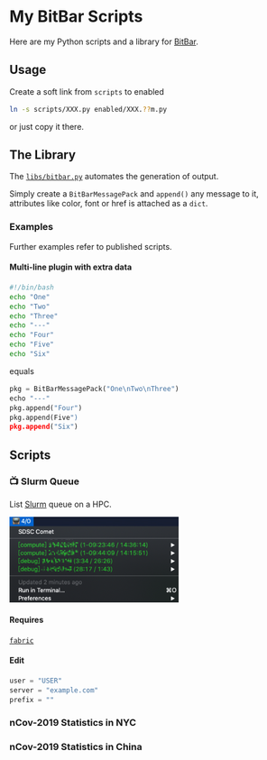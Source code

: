 # My BitBar Scripts

Here are my Python scripts and a library for [BitBar][bitbar-home].

## Usage

Create a soft link from `scripts` to enabled
```bash
ln -s scripts/XXX.py enabled/XXX.??m.py
```
or just copy it there.

## The Library

The [`libs/bitbar.py`](/libs/bitbar.py) automates the generation of output.

Simply create a `BitBarMessagePack` and `append()` any message to it, attributes like color, font or href is attached as a `dict`.

### Examples

Further examples refer to published scripts.

#### Multi-line plugin with extra data

```bash
#!/bin/bash
echo "One"
echo "Two"
echo "Three"
echo "---"
echo "Four"
echo "Five"
echo "Six"
```
equals
```python
pkg = BitBarMessagePack("One\nTwo\nThree")
echo "---"
pkg.append("Four")
pkg.append(Five")
pkg.append("Six")
```

## Scripts

### 📺 Slurm Queue

List [Slurm][slurm] queue on a HPC.

<img src="/screenshots/squeue.png" width=300>

#### Requires

[`fabric`][fabfile]

#### Edit

```python
user = "USER"
server = "example.com"
prefix = ""
```

[fabfile]: http://www.fabfile.org
[slurm]: https://slurm.schedmd.com/squeue.html

### nCov-2019 Statistics in NYC

### nCov-2019 Statistics in China

[bitbar-home]: https://getbitbar.com
[bitbar-github]: https://github.com/matryer/bitbar
